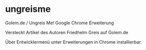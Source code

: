 # ungreisme
Golem.de / Ungreis Me! Google Chrome Erweiterung

Versteckt Artikel des Autoren Friedhelm Greis auf Golem.de

Über Entwicklermenü unter Erweiterungen in Chrome installierbar.

